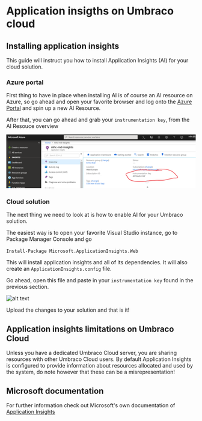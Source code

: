 # Application insigths on Umbraco cloud

## Installing application insights 
This guide will instruct you how to install Application Insights (AI) for your cloud solution.

### Azure portal
First thing to have in place when installing AI is of course an AI resource on Azure, so go ahead and open your favorite browser and log onto the [Azure Portal](https://portal.azure.com) and spin up a new AI Resource.

After that, you can go ahead and grab your `instrumentation key`, from the AI Resouce overview

![alt text](images/01-Instrumentation-key.png "Instrumentation Key")

### Cloud solution
The next thing we need to look at is how to enable AI for your Umbraco solution.

The easiest way is to open your favorite Visual Studio instance, go to Package Manager Console and go

```Install-Package Microsoft.ApplicationInsights.Web ``` 

This will install application insights and all of its dependencies. It will also create an `ApplicationInsights.config` file.

Go ahead, open this file and paste in your `instrumentation key` found in the previous section.

![alt text](images/02-Insert-Instrumentation-key.png "Insert Instrumentation Key")

Upload the changes to your solution and that is it!

## Application insights limitations on Umbraco Cloud

Unless you have a dedicated Umbraco Cloud server, you are sharing resources with other Umbraco Cloud users. By default Application Insights is configured to provide information about resources allocated and used by the system, do note however that these can be a misrepresentation!


## Microsoft documentation

For further information check out Microsoft's own documentation of [Application Insights](https://docs.microsoft.com/en-us/azure/application-insights/app-insights-overview)
